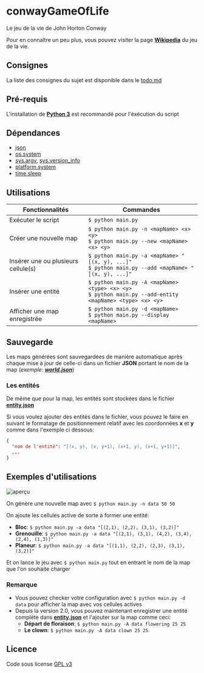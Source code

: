 # **conwayGameOfLife**

Le jeu de la vie de John Horton Conway

Pour en connaître un peu plus, vous pouvez visiter la page **[Wikipedia](https://en.wikipedia.org/wiki/Conway%27s_Game_of_Life)** du jeu de la vie.

## Consignes

La liste des consignes du sujet est disponible dans le [todo.md](todo.md)

## Pré-requis

L'installation de **[Python 3](https://www.python.org/downloads/)** est recommandé pour l'éxécution du script

## Dépendances

- [json](https://docs.python.org/3/library/json.html)
- [os.system](https://docs.python.org/3/library/os.html#os.system)
- [sys.argv](https://docs.python.org/3/library/sys.html#sys.argv), [sys.version_info](https://docs.python.org/3/library/sys.html#sys.version_info)
- [platform.system](https://docs.python.org/3/library/platform.html#platform.system)
- [time.sleep](https://docs.python.org/3/library/time.html#time.sleep)

## Utilisations

| Fonctionnalités                     | Commandes                                                                                                    |
| ----------------------------------- | ------------------------------------------------------------------------------------------------------------ |
| Exécuter le script                  | `$ python main.py`                                                                                           |
| Créer une nouvelle map              | `$ python main.py -n <mapName> <x> <y>`<br />`$ python main.py --new <mapName> <x> <y>`                      |
| Insérer une ou plusieurs cellule(s) | `$ python main.py -a <mapName> "[(x, y), ...]"`<br />`$ python main.py --add <mapName> "[(x, y), ...]"`      |
| Insérer une entité                  | `$ python main.py -A <mapName> <type> <x> <y>`<br />`$ python main.py --add-entity <mapName> <type> <x> <y>` |
| Afficher une map enregistrée        | `$ python main.py -d <mapName>`<br />`$ python main.py --display <mapName>`                                  |

## Sauvegarde

Les maps générées sont sauvegardées de manière automatique après chaque mise à jour de celle-ci dans un fichier **JSON** portant le nom de la map (_exemple: **[world.json](world.json)**_)

### Les entités

De même que pour la map, les entités sont stockées dans le fichier **[entity.json](entity.json)**

Si vous voulez ajouter des entités dans le fichier, vous pouvez le faire en suivant le formatage de positionnement relatif avec les coordonnées **x** et **y** comme dans l'exemple ci dessous:

```json
{
  "nom de l'entité": "[(x, y), (x, y+1), (x+1, y), (x+1, y+1)]",
  ...
}
```

## Exemples d'utilisations

![aperçu](preview.gif)

On génère une nouvelle map avec `$ python main.py -n data 50 50`

On ajoute les cellules active de sorte à former une entité:

- **Bloc**: `$ python main.py -a data "[(2,1), (2,2), (3,1), (3,2)]"`
- **Grenouille**: `$ python main.py -a data "[(2,1), (3,1), (4,2), (3,4), (2,4), (1,3)]"`
- **Planeur**: `$ python main.py -a data "[(1,1), (2,2), (2,3), (3,1), (3,2)]"`

Et on lance le jeu avec `$ python main.py` tout en entrant le nom de la map que l'on souhaite charger

### Remarque

- Vous pouvez checker votre configuration avec `$ python main.py -d data` pour afficher la map avec vos cellules actives
- Depuis la version 2.0, vous pouvez maintenant enregistrer une entité complète dans **[entity.json](entity.json)** et l'ajouter sur la map comme ceci:
  - **Départ de floraison**: `$ python main.py -A data flowering 25 25`
  - **Le clown**: `$ python main.py -A data clown 25 25`

## Licence

Code sous license [GPL v3](LICENSE)
